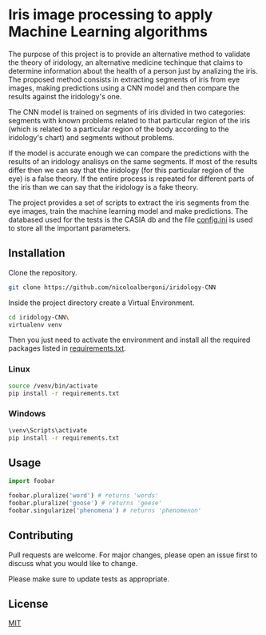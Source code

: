 # Iris image processing to apply Machine Learning algorithms

The purpose of this project is to provide an alternative method to validate the theory of iridology, an alternative medicine techinque that claims to determine information about the health of a person just by analizing the iris.
The proposed method consists in extracting segments of iris from eye images, making predictions using a CNN model and then compare the results against the iridology's one.

The CNN model is trained on segments of iris divided in two categories: segments with known problems related to that particular region of the iris (which is related to a particular region of the body according to the iridology's chart) and segments without problems.

If the model is accurate enough we can compare the predictions with the results of an iridology analisys on the same segments. If most of the results differ then we can say that the iridology (for this particular region of the eye) is a false theory.
If the entire process is repeated for different parts of the iris than we can say that the iridology is a fake theory.

The project provides a set of scripts to extract the iris segments from the eye images, train the machine learning model and make predictions. The databased used for the tests is the CASIA db and the file [config.ini](config.ini) is used to store all the important parameters.

## Installation

Clone the repository.

```bash
git clone https://github.com/nicoloalbergoni/iridology-CNN
```

Inside the project directory create a Virtual Environment.

```bash
cd iridology-CNN\
virtualenv venv
```

Then you just need to activate the environment and install all the required packages listed in [requirements.txt](requirements.txt).

### Linux

```bash
source /venv/bin/activate
pip install -r requirements.txt
```

### Windows

```bash
\venv\Scripts\activate
pip install -r requirements.txt
```

## Usage

```python
import foobar

foobar.pluralize('word') # returns 'words'
foobar.pluralize('goose') # returns 'geese'
foobar.singularize('phenomena') # returns 'phenomenon'
```

## Contributing

Pull requests are welcome. For major changes, please open an issue first to discuss what you would like to change.

Please make sure to update tests as appropriate.

## License

[MIT](https://choosealicense.com/licenses/mit/)
